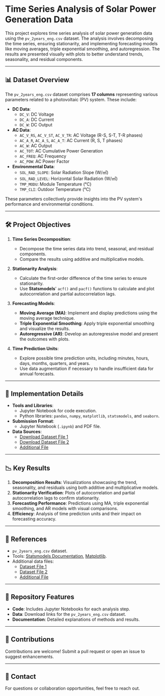 # Time Series Analysis of Solar Power Generation Data  

This project explores time series analysis of solar power generation data using the `pv_2years_eng.csv` dataset. The analysis involves decomposing the time series, ensuring stationarity, and implementing forecasting models like moving averages, triple exponential smoothing, and autoregression. The results are presented visually with plots to better understand trends, seasonality, and residual components.  

---

## 📊 Dataset Overview  
The `pv_2years_eng.csv` dataset comprises **17 columns** representing various parameters related to a photovoltaic (PV) system. These include:  
- **DC Data**:  
  - `DC_V`: DC Voltage  
  - `DC_A`: DC Current  
  - `DC_W`: DC Output  
- **AC Data**:  
  - `AC_V_RS`, `AC_V_ST`, `AC_V_TR`: AC Voltage (R-S, S-T, T-R phases)  
  - `AC_A_R`, `AC_A_S`, `AC_A_T`: AC Current (R, S, T phases)  
  - `AC_W`: AC Output  
  - `AC_TOT`: AC Cumulative Power Generation  
  - `AC_FREQ`: AC Frequency  
  - `AC_POW`: AC Power Factor  
- **Environmental Data**:  
  - `SOL_RAD_SLOPE`: Solar Radiation Slope (W/㎡)  
  - `SOL_RAD_LEVEL`: Horizontal Solar Radiation (W/㎡)  
  - `TMP_MODU`: Module Temperature (℃)  
  - `TMP_CLI`: Outdoor Temperature (℃)  

These parameters collectively provide insights into the PV system's performance and environmental conditions.

---

## 🛠️ Project Objectives  
1. **Time Series Decomposition**:  
   - Decompose the time series data into trend, seasonal, and residual components.  
   - Compare the results using additive and multiplicative models.  

2. **Stationarity Analysis**:  
   - Calculate the first-order difference of the time series to ensure stationarity.  
   - Use **Statsmodels**' `acf()` and `pacf()` functions to calculate and plot autocorrelation and partial autocorrelation lags.  

3. **Forecasting Models**:  
   - **Moving Average (MA)**: Implement and display predictions using the moving average technique.  
   - **Triple Exponential Smoothing**: Apply triple exponential smoothing and visualize the results.  
   - **Autoregressive (AR)**: Develop an autoregressive model and present the outcomes with plots.  

4. **Time Prediction Units**:  
   - Explore possible time prediction units, including minutes, hours, days, months, quarters, and years.  
   - Use data augmentation if necessary to handle insufficient data for annual forecasts.  

---

## 🚀 Implementation Details  
- **Tools and Libraries**:  
  - Jupyter Notebook for code execution.  
  - Python libraries: `pandas`, `numpy`, `matplotlib`, `statsmodels`, and `seaborn`.  
- **Submission Format**:  
  - Jupyter Notebook (`.ipynb`) and PDF file.  
- **Data Sources**:  
  - [Download Dataset File 1](https://drive.google.com/file/d/1y69rxDxg9DbECixU-IWUgtbEP8Hzsk2V/view?usp=drive_link)  
  - [Download Dataset File 2](https://drive.google.com/file/d/1d9XF7-XxFbQl8IZUwZz2uirRyYoQvuDp/view?usp=drive_link)  
  - [Additional File](https://drive.google.com/file/d/1wAQiIxpM2xNJg-7f792IvH1tmKP_WS4Y/view?usp=sharing)  

---

## 📉 Key Results  
1. **Decomposition Results**: Visualizations showcasing the trend, seasonality, and residuals using both additive and multiplicative models.  
2. **Stationarity Verification**: Plots of autocorrelation and partial autocorrelation lags to confirm stationarity.  
3. **Forecasting Performance**: Predictions using MA, triple exponential smoothing, and AR models with visual comparisons.  
4. **Efficiency**: Analysis of time prediction units and their impact on forecasting accuracy.  

---

## 🔗 References  
- `pv_2years_eng.csv` dataset.  
- Tools: [Statsmodels Documentation](https://www.statsmodels.org/stable/index.html), [Matplotlib](https://matplotlib.org/).  
- Additional data files:  
  - [Dataset File 1](https://drive.google.com/file/d/1y69rxDxg9DbECixU-IWUgtbEP8Hzsk2V/view?usp=drive_link)  
  - [Dataset File 2](https://drive.google.com/file/d/1d9XF7-XxFbQl8IZUwZz2uirRyYoQvuDp/view?usp=drive_link)  
  - [Additional File](https://drive.google.com/file/d/1wAQiIxpM2xNJg-7f792IvH1tmKP_WS4Y/view?usp=sharing)  

---

## 📂 Repository Features  
- **Code**: Includes Jupyter Notebooks for each analysis step.  
- **Data**: Download links for the `pv_2years_eng.csv` dataset.  
- **Documentation**: Detailed explanations of methods and results.  

---

## 🤝 Contributions  
Contributions are welcome! Submit a pull request or open an issue to suggest enhancements.  

---

## 🔗 Contact  
For questions or collaboration opportunities, feel free to reach out.  
